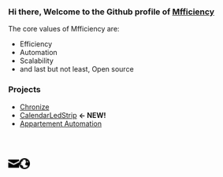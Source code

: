 ### Hi there, Welcome to the Github profile of [Mfficiency][website]


The core values of Mfficiency are:
- Efficiency
- Automation
- Scalability
- and last but not least, Open source


### Projects
- [Chronize][chronize-gh]
- [CalendarLedStrip][CalendarLedStrip-gh] <b> <- NEW!</b>
- [Appartement Automation][appaauto-gh]

<br />
<br />

[<img align="left" alt="Mfficiency.com" width="22px" src="https://raw.githubusercontent.com/iconic/open-iconic/master/svg/envelope-closed.svg" />](mailto:info@mfficiency.com)
[<img align="left" alt="Mfficiency.com" width="22px" src="https://raw.githubusercontent.com/iconic/open-iconic/master/svg/globe.svg" />][website]


[chronize-gh]: https://mfficiency.github.io/Chronize/
[CalendarLedStrip-gh]: https://github.com/Mfficiency/CalendarLedStrip/
[appaauto-gh]: https://github.com/Mfficiency/AppartementAutomation/
[mail]: mailto:info@mfficiency.com
[website]: http://www.mfficiency.com/

